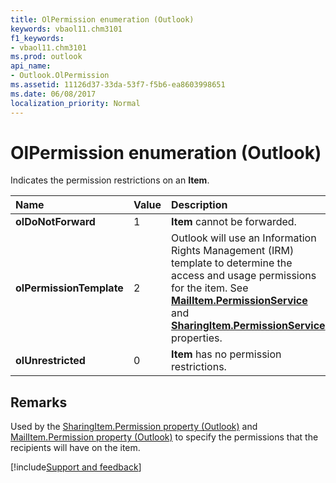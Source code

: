 ```yaml
---
title: OlPermission enumeration (Outlook)
keywords: vbaol11.chm3101
f1_keywords:
- vbaol11.chm3101
ms.prod: outlook
api_name:
- Outlook.OlPermission
ms.assetid: 11126d37-33da-53f7-f5b6-ea8603998651
ms.date: 06/08/2017
localization_priority: Normal
---
```



# OlPermission enumeration (Outlook)

Indicates the permission restrictions on an  **Item**.



|Name|Value|Description|
|:-----|:-----|:-----|
| **olDoNotForward**|1| **Item** cannot be forwarded.|
| **olPermissionTemplate**|2|Outlook will use an Information Rights Management (IRM) template to determine the access and usage permissions for the item. See  **[MailItem.PermissionService](Outlook.MailItem.PermissionService.md)** and **[SharingItem.PermissionService](Outlook.SharingItem.PermissionService.md)** properties.|
| **olUnrestricted**|0| **Item** has no permission restrictions.|

## Remarks

Used by the [SharingItem.Permission property (Outlook)](Outlook.SharingItem.Permission.md) and [MailItem.Permission property (Outlook)](Outlook.MailItem.Permission.md) to specify the permissions that the recipients will have on the item.

[!include[Support and feedback](~/includes/feedback-boilerplate.md)]